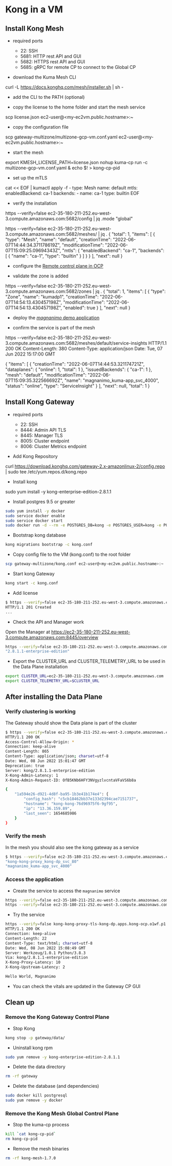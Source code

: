 # Kong in a VM

## Install Kong Mesh

- required ports

  - 22: SSH
  - 5681: HTTP rest API and GUI
  - 5682: HTTPS rest API and GUI 
  - 5685: gRPC for remote CP to connect to the Global CP

- download the Kuma Mesh CLI

curl -L https://docs.konghq.com/mesh/installer.sh | sh -

- add the CLI to the PATH (optional)

- copy the license to the home folder and start the mesh service

scp license.json ec2-user@<my-ec2vm.public.hostname>:~

- copy the configuration file

scp gateway-multizone/multizone-gcp-vm.conf.yaml ec2-user@<my-ec2vm.public.hostname>:~

- start the mesh

export KMESH_LICENSE_PATH=license.json
nohup kuma-cp run -c multizone-gcp-vm.conf.yaml &
echo $! > kong-cp-pid

- set up the mTLS

cat << EOF | kumactl apply -f -
type: Mesh
name: default
mtls:
  enabledBackend: ca-1
  backends:
    - name: ca-1
      type: builtin
EOF

- verify the installation

https --verify=false ec2-35-180-211-252.eu-west-3.compute.amazonaws.com:5682/config | jq .mode
"global"

https --verify=false ec2-35-180-211-252.eu-west-3.compute.amazonaws.com:5682/meshes/ | jq .
{
  "total": 1,
  "items": [
    {
      "type": "Mesh",
      "name": "default",
      "creationTime": "2022-06-07T14:44:34.371178619Z",
      "modificationTime": "2022-06-07T15:09:25.09694343Z",
      "mtls": {
        "enabledBackend": "ca-1",
        "backends": [
          {
            "name": "ca-1",
            "type": "builtin"
          }
        ]
      }
    }
  ],
  "next": null
}

- configure the [Remote control plane in OCP](../global-control-plane.md#install-the-mesh-control-plane-in-zone-1)

- validate the zone is added

https --verify=false ec2-35-180-211-252.eu-west-3.compute.amazonaws.com:5682/zones | jq .
{
  "total": 1,
  "items": [
    {
      "type": "Zone",
      "name": "kumadp1",
      "creationTime": "2022-06-07T14:54:13.430457198Z",
      "modificationTime": "2022-06-07T14:54:13.430457198Z",
      "enabled": true
    }
  ],
  "next": null
}

- deploy the [_magnanimo_ demo application](../global-control-plane.md#deploy-the-demo-apps)

- confirm the service is part of the mesh

https --verify=false ec2-35-180-211-252.eu-west-3.compute.amazonaws.com:5682/meshes/default/service-insights
HTTP/1.1 200 OK
Content-Length: 380
Content-Type: application/json
Date: Tue, 07 Jun 2022 15:17:00 GMT

{
    "items": [
        {
            "creationTime": "2022-06-07T14:44:53.321174721Z",
            "dataplanes": {
                "online": 1,
                "total": 1
            },
            "issuedBackends": {
                "ca-1": 1
            },
            "mesh": "default",
            "modificationTime": "2022-06-07T15:09:35.322566692Z",
            "name": "magnanimo_kuma-app_svc_4000",
            "status": "online",
            "type": "ServiceInsight"
        }
    ],
    "next": null,
    "total": 1
}

## Install Kong Gateway

- required ports

  - 22: SSH
  - 8444: Admin API TLS
  - 8445: Manager TLS
  - 8005: Cluster endpoint
  - 8006: Cluster Metrics endpoint

- Add Kong Repository

 curl https://download.konghq.com/gateway-2.x-amazonlinux-2/config.repo | sudo tee /etc/yum.repos.d/kong.repo

- Install kong

sudo yum install -y kong-enterprise-edition-2.8.1.1

- Install postgres 9.5 or greater

```bash
sudo yum install -y docker
sudo service docker enable
sudo service docker start
sudo docker run -d --rm -e POSTGRES_DB=kong -e POSTGRES_USER=kong -e POSTGRES_PASSWORD=kong123 -p 5432:5432 --name postgresql postgres

```

- Bootstrap kong database

```bash
kong migrations bootstrap -c kong.conf 
```

- Copy config file to the VM (kong.conf) to the root folder

```bash
scp gateway-multizone/kong.conf ec2-user@<my-ec2vm.public.hostname>:~
```

- Start kong Gateway

```bash
kong start -c kong.conf
```

- Add license

```bash
$ https --verify=false ec2-35-180-211-252.eu-west-3.compute.amazonaws.com:8444/licenses payload=@license.json
HTTP/1.1 201 Created
...
```

- Check the API and Manager work

Open the Manager at https://ec2-35-180-211-252.eu-west-3.compute.amazonaws.com:8445/overview

```bash
https --verify=false ec2-35-180-211-252.eu-west-3.compute.amazonaws.com:8444 | jq .version
"2.8.1.1-enterprise-edition"
```

- Export the CLUSTER_URL and CLUSTER_TELEMETRY_URL to be used in the Data Plane installation

```bash
export CLUSTER_URL=ec2-35-180-211-252.eu-west-3.compute.amazonaws.com
export CLUSTER_TELEMETRY_URL=$CLUSTER_URL
```

## After installing the Data Plane

### Verify clustering is working

The Gateway should show the Data plane is part of the cluster

```bash
$ https --verify=false ec2-35-180-211-252.eu-west-3.compute.amazonaws.com:8444/clustering/status                                                                    
HTTP/1.1 200 OK
Access-Control-Allow-Origin: *
Connection: keep-alive
Content-Length: 865
Content-Type: application/json; charset=utf-8
Date: Wed, 08 Jun 2022 15:01:47 GMT
Deprecation: true
Server: kong/2.8.1.1-enterprise-edition
X-Kong-Admin-Latency: 1
X-Kong-Admin-Request-ID: OfB5KNb6HFY3NVgyzlvcntaVFaVS6b8a

{
    "1a594e26-d921-4d8f-ba95-1b3e41b174e4": {
        "config_hash": "c5cb18462bb37e133d2394cae7151737",
        "hostname": "kong-kong-76d96975f6-9gf95",
        "ip": "13.36.159.89",
        "last_seen": 1654685986
    }
}
```

### Verify the mesh

In the mesh you should also see the kong gateway as a service

```bash
$ https --verify=false ec2-35-180-211-252.eu-west-3.compute.amazonaws.com:5682/meshes/default/service-insights | jq '.items[].name'
"kong-kong-proxy_kong-dp_svc_80"
"magnanimo_kuma-app_svc_4000"
```

### Access the application

- Create the service to access the `magnanimo` service

```bash
https --verify=false ec2-35-180-211-252.eu-west-3.compute.amazonaws.com:8444/services name=magnanimoservice url='http://magnanimo.kuma-app.svc.cluster.local:4000'
https --verify=false ec2-35-180-211-252.eu-west-3.compute.amazonaws.com:8444/services/magnanimoservice/routes name='magnanimoroute' paths:='["/magnanimo"]' 
```

- Try the service

```bash
https --verify=false kong-kong-proxy-tls-kong-dp.apps.kong-ocp.o1wf.p1.openshiftapps.com/magnanimo                                                       
HTTP/1.1 200 OK
Connection: keep-alive
Content-Length: 22
Content-Type: text/html; charset=utf-8
Date: Wed, 08 Jun 2022 15:08:49 GMT
Server: Werkzeug/1.0.1 Python/3.8.3
Via: kong/2.8.1.1-enterprise-edition
X-Kong-Proxy-Latency: 10
X-Kong-Upstream-Latency: 2

Hello World, Magnanimo
```

- You can check the vitals are updated in the Gateway CP GUI

## Clean up

### Remove the Kong Gateway Control Plane

- Stop Kong

```bash
kong stop -p gateway/data/
```

- Uninstall kong rpm

```bash
sudo yum remove -y kong-enterprise-edition-2.8.1.1
```

- Delete the data directory

```bash
rm -rf gateway
```

- Delete the database (and dependencies)

```bash
sudo docker kill postgresql
sudo yum remove -y docker
```

### Remove the Kong Mesh Global Control Plane

- Stop the kuma-cp process

```bash
kill `cat kong-cp-pid`
rm kong-cp-pid
```

- Remove the mesh binaries

```bash
rm -rf kong-mesh-1.7.0
```
